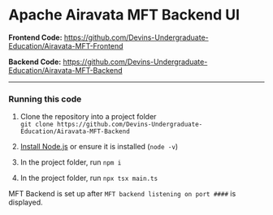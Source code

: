# Apache Airavata MFT Backend UI

**Frontend Code:** https://github.com/Devins-Undergraduate-Education/Airavata-MFT-Frontend

**Backend Code:** https://github.com/Devins-Undergraduate-Education/Airavata-MFT-Backend

--- 

### Running this code
1. Clone the repository into a project folder<br>
`git clone https://github.com/Devins-Undergraduate-Education/Airavata-MFT-Backend`

2. [Install Node.js](https://nodejs.org/en) or ensure it is installed (`node -v`)
   
3. In the project folder, run `npm i`
4. In the project folder, run `npx tsx main.ts`

MFT Backend is set up after `MFT backend listening on port ####` is displayed.
